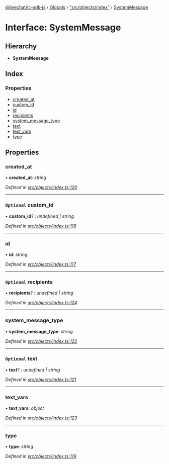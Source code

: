 [@livechat/lc-sdk-js](../README.md) › [Globals](../globals.md) › ["src/objects/index"](../modules/_src_objects_index_.md) › [SystemMessage](_src_objects_index_.systemmessage.md)

# Interface: SystemMessage

## Hierarchy

* **SystemMessage**

## Index

### Properties

* [created_at](_src_objects_index_.systemmessage.md#created_at)
* [custom_id](_src_objects_index_.systemmessage.md#optional-custom_id)
* [id](_src_objects_index_.systemmessage.md#id)
* [recipients](_src_objects_index_.systemmessage.md#optional-recipients)
* [system_message_type](_src_objects_index_.systemmessage.md#system_message_type)
* [text](_src_objects_index_.systemmessage.md#optional-text)
* [text_vars](_src_objects_index_.systemmessage.md#text_vars)
* [type](_src_objects_index_.systemmessage.md#type)

## Properties

###  created_at

• **created_at**: *string*

*Defined in [src/objects/index.ts:120](https://github.com/livechat/lc-sdk-js/blob/04572ce/src/objects/index.ts#L120)*

___

### `Optional` custom_id

• **custom_id**? : *undefined | string*

*Defined in [src/objects/index.ts:118](https://github.com/livechat/lc-sdk-js/blob/04572ce/src/objects/index.ts#L118)*

___

###  id

• **id**: *string*

*Defined in [src/objects/index.ts:117](https://github.com/livechat/lc-sdk-js/blob/04572ce/src/objects/index.ts#L117)*

___

### `Optional` recipients

• **recipients**? : *undefined | string*

*Defined in [src/objects/index.ts:124](https://github.com/livechat/lc-sdk-js/blob/04572ce/src/objects/index.ts#L124)*

___

###  system_message_type

• **system_message_type**: *string*

*Defined in [src/objects/index.ts:122](https://github.com/livechat/lc-sdk-js/blob/04572ce/src/objects/index.ts#L122)*

___

### `Optional` text

• **text**? : *undefined | string*

*Defined in [src/objects/index.ts:121](https://github.com/livechat/lc-sdk-js/blob/04572ce/src/objects/index.ts#L121)*

___

###  text_vars

• **text_vars**: *object*

*Defined in [src/objects/index.ts:123](https://github.com/livechat/lc-sdk-js/blob/04572ce/src/objects/index.ts#L123)*

___

###  type

• **type**: *string*

*Defined in [src/objects/index.ts:119](https://github.com/livechat/lc-sdk-js/blob/04572ce/src/objects/index.ts#L119)*
